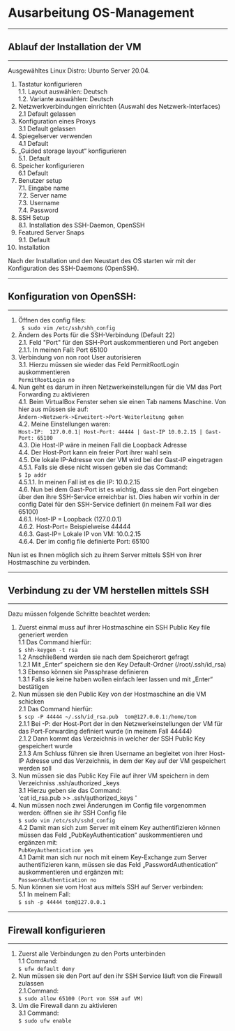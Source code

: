 # Ausarbeitung OS-Management
***
## **Ablauf der Installation der VM**
***
Ausgewähltes Linux Distro: Ubunto Server 20.04.
1.	Tastatur konfigurieren  
1.1.	Layout auswählen: Deutsch  
1.2.	Variante auswählen: Deutsch
2.	Netzwerkverbindungen einrichten (Auswahl des Netzwerk-Interfaces)  
2.1	Default gelassen
3. Konfiguration eines Proxys  
3.1	Default gelassen  
4.	Spiegelserver verwenden    
4.1	Default  
5.	„Guided storage layout“ konfigurieren  
5.1.	Default  
6.	Speicher konfigurieren   
6.1	Default  
7.	Benutzer setup  
7.1.	Eingabe name  
7.2.	Server name  
7.3.	Username  
7.4.	Password  
8.	SSH Setup  
8.1.	Installation des SSH-Daemon, OpenSSH   
9.	Featured Server Snaps   
9.1.	Default  
10.	Installation   

Nach der Installation und den Neustart des OS starten wir mit der Konfiguration des SSH-Daemons (OpenSSH).  

***
## **Konfiguration von OpenSSH:**
***
1.	Öffnen des config  files:    
` $ sudo vim /etc/ssh/shh_config`  
2.	Ändern des Ports für die SSH-Verbindung (Default 22)  
2.1.	Feld "Port" für den SSH-Port auskommentieren und Port angeben  
2.1.1.	In meinen Fall: Port 65100  
3.	Verbindung von non root User autorisieren  
3.1.	Hierzu müssen sie wieder das Feld PermitRootLogin auskommentieren    
`PermitRootLogin no`  
4.	Nun geht es darum in ihren Netzwerkeinstellungen für die VM das Port Forwarding zu aktivieren  
4.1.	Beim VirtualBox Fenster sehen sie einen Tab namens Maschine. Von hier aus müssen sie auf:  
`Ändern->Netzwerk->Erweitert->Port-Weiterleitung gehen`  
4.2.	Meine Einstellungen waren:    
`Host-IP:  127.0.0.1| Host-Port: 44444 | Gast-IP 10.0.2.15 | Gast-Port: 65100`  
4.3.	Die Host-IP wäre in meinen Fall die Loopback Adresse     
4.4.	Der Host-Port kann ein freier Port ihrer wahl sein  
4.5.	Die lokale IP-Adresse von der VM wird bei der Gast-IP eingetragen   
4.5.1.	Falls sie diese nicht wissen geben sie das Command:   
`$ Ip addr`   
4.5.1.1. In meinen Fall ist es die IP: 10.0.2.15  
4.6.	Nun bei dem Gast-Port ist es wichtig, dass sie den Port eingeben über den ihre SSH-Service erreichbar ist. Dies haben wir vorhin in der config Datei für den SSH-Service definiert (in meinem Fall war dies 65100)  
4.6.1.	Host-IP = Loopback (127.0.0.1)  
4.6.2.	Host-Port= Beispielweise 44444  
4.6.3.	Gast-IP= Lokale IP von VM: 10.0.2.15  
4.6.4.	Der im config file definierte Port: 65100  

Nun ist es Ihnen möglich sich zu ihrem Server mittels SSH von ihrer Hostmaschine zu verbinden.  

***
## **Verbindung zu der VM herstellen mittels SSH**
***
Dazu müssen folgende Schritte beachtet werden:
1.	Zuerst einmal muss auf ihrer Hostmaschine ein SSH Public Key file generiert werden    
1.1	Das Command hierfür:  
`$ shh-keygen -t rsa`  
1.2	Anschließend werden sie nach dem Speicherort gefragt   
1.2.1	Mit „Enter“ speichern sie den Key Default-Ordner (/root/.ssh/id_rsa)  
1.3	Ebenso können sie Passphrase definieren  
1.3.1	Falls sie keine haben wollen einfach leer lassen und mit „Enter“ bestätigen  
2.	Nun müssen sie den Public Key von der Hostmaschine an die VM schicken  
2.1	Das Command hierfür:  
`$ scp -P 44444 ~/.ssh/id_rsa.pub  tom@127.0.0.1:/home/tom  `  
2.1.1	Bei -P: der Host-Port der in den Netzwerkeinstellungen der VM für das Port-Forwarding definiert wurde (in meinem Fall 44444)  
2.1.2	Dann kommt das Verzeichnis in welcher der SSH Public Key gespeichert wurde  
2.1.3 Am Schluss führen sie ihren Username an begleitet von ihrer Host-IP Adresse und das Verzeichnis, in dem der Key auf der VM gespeichert werden soll   
3.	Nun müssen sie das Public Key File auf ihrer VM speichern in dem Verzeichniss .ssh/authorized _keys   
3.1	Hierzu geben sie das Command:  
'cat id_rsa.pub  >> .ssh/authorized_keys ' 
4.	Nun  müssen noch zwei Änderungen im Config file vorgenommen werden: öffnen sie ihr SSH Config file  
`$ sudo vim /etc/ssh/sshd_config`  
4.2	Damit man sich zum Server mit einem Key authentifizieren können müssen das Feld „PubKeyAuthentication“ auskommentieren und ergänzen mit:  
`PubKeyAuthentication yes  `  
4.1	Damit man sich nur noch mit einem Key-Exchange zum Server authentifizieren kann, müssen sie das Feld „PasswordAuthentication“ auskommentieren und ergänzen mit:   
`PasswordAuthentication no  `  
5. Nun können sie vom Host aus mittels SSH auf Server verbinden:  
5.1	In meinem Fall:  
`$ ssh -p 44444 tom@127.0.0.1`

***
## **Firewall konfigurieren**
***
1.	Zuerst alle Verbindungen zu den Ports unterbinden  
1.1	Command:   
`$ ufw default deny`  
2.	Nun müssen sie den Port auf den ihr SSH Service läuft von die Firewall zulassen   
2.1.Command:  
`$ sudo allow 65100 (Port von SSH auf VM)`  
3.	Um die Firewall dann zu aktivieren  
3.1	Command:  
`$ sudo ufw enable`    

